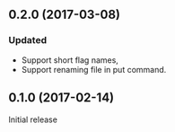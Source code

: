 ## 0.2.0 (2017-03-08)
### Updated
- Support short flag names,
- Support renaming file in put command.

## 0.1.0 (2017-02-14)
Initial release
